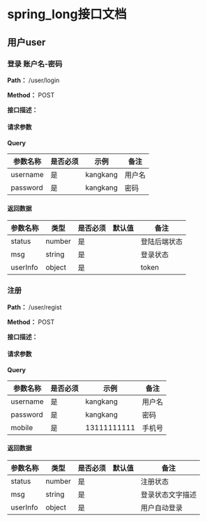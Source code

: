 # spring_long接口文档

## 用户user

### 登录 账户名-密码
**Path：** /user/login

**Method：** POST

**接口描述：**
#### 请求参数

**Query**

| 参数名称 | 是否必须 | 示例        | 备注   |
| -------- | -------- | ----------- | ------ |
| username   | 是       | kangkang | 用户名 |
| password   | 是       | kangkang | 密码 |

#### 返回数据

| 参数名称 | 类型 | 是否必须 | 默认值        | 备注   |
| -------- | -------- | -------- | ----------- | ------ |
| status   | number     | 是       |  | 登陆后端状态 |
| msg   | string     | 是       |  | 登录状态 |
| userInfo   | object    | 是       |  | token |

### 注册
**Path：** /user/regist

**Method：** POST

**接口描述：**
#### 请求参数

**Query**

| 参数名称 | 是否必须 | 示例        | 备注   |
| -------- | -------- | ----------- | ------ |
| username   | 是       | kangkang | 用户名 |
| password   | 是       | kangkang | 密码 |
| mobile   | 是       | 13111111111 | 手机号 |

#### 返回数据

| 参数名称 | 类型 | 是否必须 | 默认值        | 备注   |
| -------- | -------- | -------- | ----------- | ------ |
| status   | number     | 是       |  | 注册状态 |
| msg   | string     | 是       |  | 登录状态文字描述 |
| userInfo   | object    | 是       |  | 用户自动登录 |